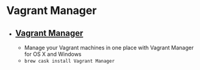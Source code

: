 # Vagrant Manager
- [Vagrant Manager](https://www.vagrantmanager.com/)
  - 
  - Manage your Vagrant machines in one place with Vagrant Manager for OS X and Windows
  - `brew cask install Vagrant Manager`
